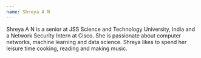 ```yaml
---
name: Shreya A N
---
```

Shreya A N is a senior at JSS Science and Technology University, India and a Network Security Intern at Cisco. She is passionate about computer networks, machine learning and data science. Shreya likes to spend her leisure time cooking, reading and making music.
